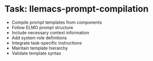 <!-- ---
!-- title: 2024-12-27 23:17:04
!-- author: Yusuke Watanabe
!-- date: /home/ywatanabe/.emacs.d/lisp/llemacs/workspace/resources/prompt-templates/components/02_tasks/llemacs-prompt-compilation.md
!-- --- -->

# Task: llemacs-prompt-compilation
* Compile prompt templates from components
* Follow ELMO prompt structure
* Include necessary context information
* Add system role definitions
* Integrate task-specific instructions
* Maintain template hierarchy
* Validate template syntax